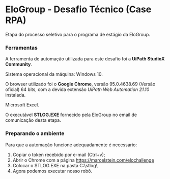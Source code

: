 # EloGroup - Desafio Técnico (Case RPA)

Etapa do processo seletivo para o programa de estágio da EloGroup.



### Ferramentas

A ferramenta de automação utilizada para este desafio foi a **UiPath  StudioX Community**.

Sistema operacional da máquina: Windows 10.

O browser utilizado foi o **Google Chrome**, versão 95.0.4638.69 (Versão oficial) 64 bits, com a devida extensão *UiPath Web Automation 21.10* instalada.

Microsoft Excel.

O executável **STLOG.EXE** fornecido pela EloGroup no email de comunicação desta etapa.



### Preparando o ambiente

Para que a automação funcione adequadamente é necessário:

1. Copiar o token recebido por e-mail (Ctrl+v);
2. Abrir o Chrome com a página https://marcelstein.com/elochallenge
3. Colocar o STLOG.EXE na pasta C:\stlog\
4. Agora podemos executar nosso robô.





